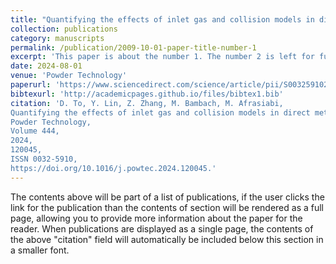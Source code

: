 ```yaml
---
title: "Quantifying the effects of inlet gas and collision models in direct metal deposition using a CFD-DEM approach"
collection: publications
category: manuscripts
permalink: /publication/2009-10-01-paper-title-number-1
excerpt: 'This paper is about the number 1. The number 2 is left for future work.'
date: 2024-08-01
venue: 'Powder Technology'
paperurl: 'https://www.sciencedirect.com/science/article/pii/S0032591024006892'
bibtexurl: 'http://academicpages.github.io/files/bibtex1.bib'
citation: 'D. To, Y. Lin, Z. Zhang, M. Bambach, M. Afrasiabi,
Quantifying the effects of inlet gas and collision models in direct metal deposition using a CFD-DEM approach,
Powder Technology,
Volume 444,
2024,
120045,
ISSN 0032-5910,
https://doi.org/10.1016/j.powtec.2024.120045.'
---
```

The contents above will be part of a list of publications, if the user clicks the link for the publication than the contents of section will be rendered as a full page, allowing you to provide more information about the paper for the reader. When publications are displayed as a single page, the contents of the above "citation" field will automatically be included below this section in a smaller font.
